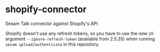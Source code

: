 # shopify-connector
Sesam Talk connector against Shopify's API

Shopify doesn't use any refresh tokens, so you have to use the new cli argument `--ignore-refresh-token` (available from 2.5.35) when running `sesam upload/authenticate` in this repository.


